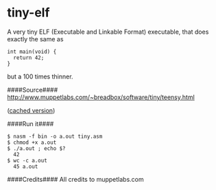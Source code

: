 tiny-elf
========
A very tiny ELF (Executable and Linkable Format) executable, that does exactly the same as
```
int main(void) {
  return 42;
}
```
but a 100 times thinner.

####Source####
http://www.muppetlabs.com/~breadbox/software/tiny/teensy.html

([cached version](http://webcache.googleusercontent.com/search?q=cache%3Ahttp%3A%2F%2Fwww.muppetlabs.com%2F~breadbox%2Fsoftware%2Ftiny%2Fteensy.html))

####Run it####
```
$ nasm -f bin -o a.out tiny.asm
$ chmod +x a.out
$ ./a.out ; echo $?
  42
$ wc -c a.out
  45 a.out
```

####Credits####
All credits to muppetlabs.com

